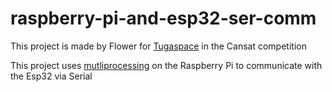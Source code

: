 # raspberry-pi-and-esp32-ser-comm

This project is made by Flower for [Tugaspace](https://github.com/TugaSpace) in the Cansat competition

This project uses [mutliprocessing](https://docs.python.org/3/library/multiprocessing.html) on the Raspberry Pi to communicate with the Esp32 via Serial
